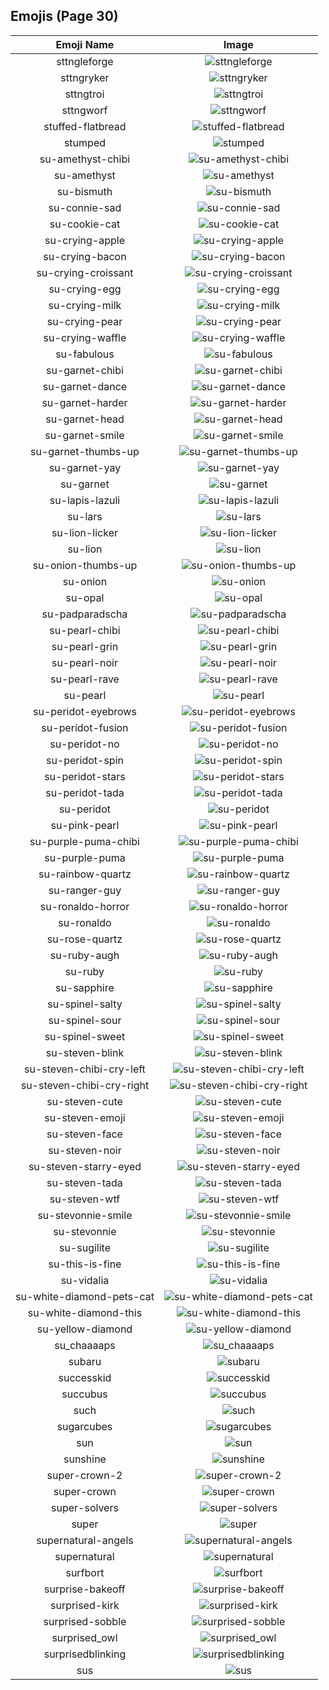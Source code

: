 
  ## Emojis (Page 30)
  |Emoji Name|Image|
  | :-: | :-: |
  |sttngleforge| ![sttngleforge](/emojis/lgbtintech/sttngleforge.png)|
  |sttngryker| ![sttngryker](/emojis/lgbtintech/sttngryker.png)|
  |sttngtroi| ![sttngtroi](/emojis/lgbtintech/sttngtroi.png)|
  |sttngworf| ![sttngworf](/emojis/lgbtintech/sttngworf.png)|
  |stuffed-flatbread| ![stuffed-flatbread](/emojis/lgbtintech/stuffed-flatbread.png)|
  |stumped| ![stumped](/emojis/lgbtintech/stumped.png)|
  |su-amethyst-chibi| ![su-amethyst-chibi](/emojis/lgbtintech/su-amethyst-chibi.png)|
  |su-amethyst| ![su-amethyst](/emojis/lgbtintech/su-amethyst.png)|
  |su-bismuth| ![su-bismuth](/emojis/lgbtintech/su-bismuth.png)|
  |su-connie-sad| ![su-connie-sad](/emojis/lgbtintech/su-connie-sad.png)|
  |su-cookie-cat| ![su-cookie-cat](/emojis/lgbtintech/su-cookie-cat.png)|
  |su-crying-apple| ![su-crying-apple](/emojis/lgbtintech/su-crying-apple.png)|
  |su-crying-bacon| ![su-crying-bacon](/emojis/lgbtintech/su-crying-bacon.png)|
  |su-crying-croissant| ![su-crying-croissant](/emojis/lgbtintech/su-crying-croissant.png)|
  |su-crying-egg| ![su-crying-egg](/emojis/lgbtintech/su-crying-egg.png)|
  |su-crying-milk| ![su-crying-milk](/emojis/lgbtintech/su-crying-milk.png)|
  |su-crying-pear| ![su-crying-pear](/emojis/lgbtintech/su-crying-pear.png)|
  |su-crying-waffle| ![su-crying-waffle](/emojis/lgbtintech/su-crying-waffle.png)|
  |su-fabulous| ![su-fabulous](/emojis/lgbtintech/su-fabulous.png)|
  |su-garnet-chibi| ![su-garnet-chibi](/emojis/lgbtintech/su-garnet-chibi.png)|
  |su-garnet-dance| ![su-garnet-dance](/emojis/lgbtintech/su-garnet-dance.gif)|
  |su-garnet-harder| ![su-garnet-harder](/emojis/lgbtintech/su-garnet-harder.png)|
  |su-garnet-head| ![su-garnet-head](/emojis/lgbtintech/su-garnet-head.png)|
  |su-garnet-smile| ![su-garnet-smile](/emojis/lgbtintech/su-garnet-smile.png)|
  |su-garnet-thumbs-up| ![su-garnet-thumbs-up](/emojis/lgbtintech/su-garnet-thumbs-up.png)|
  |su-garnet-yay| ![su-garnet-yay](/emojis/lgbtintech/su-garnet-yay.png)|
  |su-garnet| ![su-garnet](/emojis/lgbtintech/su-garnet.png)|
  |su-lapis-lazuli| ![su-lapis-lazuli](/emojis/lgbtintech/su-lapis-lazuli.png)|
  |su-lars| ![su-lars](/emojis/lgbtintech/su-lars.png)|
  |su-lion-licker| ![su-lion-licker](/emojis/lgbtintech/su-lion-licker.png)|
  |su-lion| ![su-lion](/emojis/lgbtintech/su-lion.png)|
  |su-onion-thumbs-up| ![su-onion-thumbs-up](/emojis/lgbtintech/su-onion-thumbs-up.gif)|
  |su-onion| ![su-onion](/emojis/lgbtintech/su-onion.png)|
  |su-opal| ![su-opal](/emojis/lgbtintech/su-opal.png)|
  |su-padparadscha| ![su-padparadscha](/emojis/lgbtintech/su-padparadscha.png)|
  |su-pearl-chibi| ![su-pearl-chibi](/emojis/lgbtintech/su-pearl-chibi.png)|
  |su-pearl-grin| ![su-pearl-grin](/emojis/lgbtintech/su-pearl-grin.png)|
  |su-pearl-noir| ![su-pearl-noir](/emojis/lgbtintech/su-pearl-noir.png)|
  |su-pearl-rave| ![su-pearl-rave](/emojis/lgbtintech/su-pearl-rave.gif)|
  |su-pearl| ![su-pearl](/emojis/lgbtintech/su-pearl.png)|
  |su-peridot-eyebrows| ![su-peridot-eyebrows](/emojis/lgbtintech/su-peridot-eyebrows.png)|
  |su-peridot-fusion| ![su-peridot-fusion](/emojis/lgbtintech/su-peridot-fusion.gif)|
  |su-peridot-no| ![su-peridot-no](/emojis/lgbtintech/su-peridot-no.png)|
  |su-peridot-spin| ![su-peridot-spin](/emojis/lgbtintech/su-peridot-spin.gif)|
  |su-peridot-stars| ![su-peridot-stars](/emojis/lgbtintech/su-peridot-stars.png)|
  |su-peridot-tada| ![su-peridot-tada](/emojis/lgbtintech/su-peridot-tada.gif)|
  |su-peridot| ![su-peridot](/emojis/lgbtintech/su-peridot.png)|
  |su-pink-pearl| ![su-pink-pearl](/emojis/lgbtintech/su-pink-pearl.png)|
  |su-purple-puma-chibi| ![su-purple-puma-chibi](/emojis/lgbtintech/su-purple-puma-chibi.png)|
  |su-purple-puma| ![su-purple-puma](/emojis/lgbtintech/su-purple-puma.png)|
  |su-rainbow-quartz| ![su-rainbow-quartz](/emojis/lgbtintech/su-rainbow-quartz.png)|
  |su-ranger-guy| ![su-ranger-guy](/emojis/lgbtintech/su-ranger-guy.png)|
  |su-ronaldo-horror| ![su-ronaldo-horror](/emojis/lgbtintech/su-ronaldo-horror.png)|
  |su-ronaldo| ![su-ronaldo](/emojis/lgbtintech/su-ronaldo.png)|
  |su-rose-quartz| ![su-rose-quartz](/emojis/lgbtintech/su-rose-quartz.png)|
  |su-ruby-augh| ![su-ruby-augh](/emojis/lgbtintech/su-ruby-augh.png)|
  |su-ruby| ![su-ruby](/emojis/lgbtintech/su-ruby.png)|
  |su-sapphire| ![su-sapphire](/emojis/lgbtintech/su-sapphire.png)|
  |su-spinel-salty| ![su-spinel-salty](/emojis/lgbtintech/su-spinel-salty.png)|
  |su-spinel-sour| ![su-spinel-sour](/emojis/lgbtintech/su-spinel-sour.png)|
  |su-spinel-sweet| ![su-spinel-sweet](/emojis/lgbtintech/su-spinel-sweet.png)|
  |su-steven-blink| ![su-steven-blink](/emojis/lgbtintech/su-steven-blink.gif)|
  |su-steven-chibi-cry-left| ![su-steven-chibi-cry-left](/emojis/lgbtintech/su-steven-chibi-cry-left.png)|
  |su-steven-chibi-cry-right| ![su-steven-chibi-cry-right](/emojis/lgbtintech/su-steven-chibi-cry-right.png)|
  |su-steven-cute| ![su-steven-cute](/emojis/lgbtintech/su-steven-cute.png)|
  |su-steven-emoji| ![su-steven-emoji](/emojis/lgbtintech/su-steven-emoji.png)|
  |su-steven-face| ![su-steven-face](/emojis/lgbtintech/su-steven-face.png)|
  |su-steven-noir| ![su-steven-noir](/emojis/lgbtintech/su-steven-noir.png)|
  |su-steven-starry-eyed| ![su-steven-starry-eyed](/emojis/lgbtintech/su-steven-starry-eyed.png)|
  |su-steven-tada| ![su-steven-tada](/emojis/lgbtintech/su-steven-tada.gif)|
  |su-steven-wtf| ![su-steven-wtf](/emojis/lgbtintech/su-steven-wtf.png)|
  |su-stevonnie-smile| ![su-stevonnie-smile](/emojis/lgbtintech/su-stevonnie-smile.png)|
  |su-stevonnie| ![su-stevonnie](/emojis/lgbtintech/su-stevonnie.png)|
  |su-sugilite| ![su-sugilite](/emojis/lgbtintech/su-sugilite.png)|
  |su-this-is-fine| ![su-this-is-fine](/emojis/lgbtintech/su-this-is-fine.jpg)|
  |su-vidalia| ![su-vidalia](/emojis/lgbtintech/su-vidalia.png)|
  |su-white-diamond-pets-cat| ![su-white-diamond-pets-cat](/emojis/lgbtintech/su-white-diamond-pets-cat.gif)|
  |su-white-diamond-this| ![su-white-diamond-this](/emojis/lgbtintech/su-white-diamond-this.gif)|
  |su-yellow-diamond| ![su-yellow-diamond](/emojis/lgbtintech/su-yellow-diamond.png)|
  |su_chaaaaps| ![su_chaaaaps](/emojis/lgbtintech/su_chaaaaps.png)|
  |subaru| ![subaru](/emojis/lgbtintech/subaru.png)|
  |successkid| ![successkid](/emojis/lgbtintech/successkid.png)|
  |succubus| ![succubus](/emojis/lgbtintech/succubus.png)|
  |such| ![such](/emojis/lgbtintech/such.jpg)|
  |sugarcubes| ![sugarcubes](/emojis/lgbtintech/sugarcubes.png)|
  |sun| ![sun](/emojis/lgbtintech/sun.gif)|
  |sunshine| ![sunshine](/emojis/lgbtintech/sunshine.gif)|
  |super-crown-2| ![super-crown-2](/emojis/lgbtintech/super-crown-2.png)|
  |super-crown| ![super-crown](/emojis/lgbtintech/super-crown.png)|
  |super-solvers| ![super-solvers](/emojis/lgbtintech/super-solvers.png)|
  |super| ![super](/emojis/lgbtintech/super.png)|
  |supernatural-angels| ![supernatural-angels](/emojis/lgbtintech/supernatural-angels.png)|
  |supernatural| ![supernatural](/emojis/lgbtintech/supernatural.png)|
  |surfbort| ![surfbort](/emojis/lgbtintech/surfbort.png)|
  |surprise-bakeoff| ![surprise-bakeoff](/emojis/lgbtintech/surprise-bakeoff.gif)|
  |surprised-kirk| ![surprised-kirk](/emojis/lgbtintech/surprised-kirk.gif)|
  |surprised-sobble| ![surprised-sobble](/emojis/lgbtintech/surprised-sobble.png)|
  |surprised_owl| ![surprised_owl](/emojis/lgbtintech/surprised_owl.gif)|
  |surprisedblinking| ![surprisedblinking](/emojis/lgbtintech/surprisedblinking.gif)|
  |sus| ![sus](/emojis/lgbtintech/sus.png)|
  
